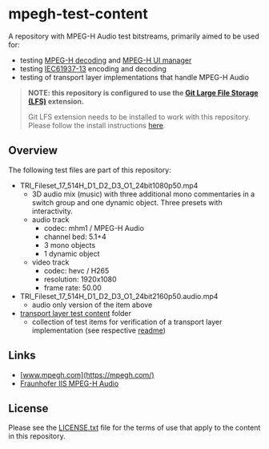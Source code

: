 # mpegh-test-content

A repository with MPEG-H Audio test bitstreams, primarily aimed to be used for:
- testing [MPEG-H decoding][mpeghdecoder] and [MPEG-H UI manager][mpeghdecoder]
- testing [IEC61937-13][iec] encoding and decoding
- testing of transport layer implementations that handle MPEG-H Audio

> **NOTE: this repository is configured to use the [Git Large File Storage (LFS)][gitlfs] extension.**
> 
> Git LFS extension needs to be installed to work with this repository. Please follow the install instructions [here][gitlfsinstall].

## Overview

The following test files are part of this repository:

- TRI_Fileset_17_514H_D1_D2_D3_O1_24bit1080p50.mp4
  - 3D audio mix (music) with three additional mono commentaries in a switch group and one dynamic object. Three presets with interactivity.
  - audio track
    - codec: mhm1 / MPEG-H Audio
    - channel bed: 5.1+4
    - 3 mono objects
    - 1 dynamic object
  - video track
    - codec: hevc / H265
    - resolution: 1920x1080
    - frame rate: 50.00
- TRI_Fileset_17_514H_D1_D2_D3_O1_24bit2160p50.audio.mp4
  - audio only version of the item above
- [transport layer test content](./transport_layer_test_content) folder
  - collection of test items for verification of a transport layer implementation (see respective [readme](./transport_layer_test_content/readme.md))

## Links

- [www.mpegh.com](https://mpegh.com/)
- [Fraunhofer IIS MPEG-H Audio](https://www.iis.fraunhofer.de/en/ff/amm/broadcast-streaming/mpegh.html)

## License

Please see the [LICENSE.txt](./LICENSE.txt) file for the terms of use that apply to the content in this repository.

[mpeghdecoder]: https://github.com/Fraunhofer-IIS/mpeghdec
[iec]: https://github.com/Fraunhofer-IIS/iec61937-13
[gitlfs]: https://git-lfs.com
[gitlfsinstall]: https://docs.github.com/en/repositories/working-with-files/managing-large-files/installing-git-large-file-storage

